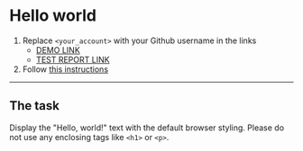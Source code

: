 # Hello world
1. Replace `<your_account>` with your Github username in the links
    - [DEMO LINK](https://Dyaroshchuk.github.io/layout_hello-world/) <br>
    - [TEST REPORT LINK](https://Dyaroshchuk.github.io/layout_hello-world/report/html_report/)
2. Follow [this instructions](https://mate-academy.github.io/layout_task-guideline/)
___

## The task 
Display the "Hello, world!" text with the default browser styling. Please do not 
use any enclosing tags like `<h1>` or `<p>`.
